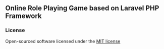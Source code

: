 ## Online Role Playing Game based on Laravel PHP Framework

### License
Open-sourced software licensed under the [MIT license](http://opensource.org/licenses/MIT)
